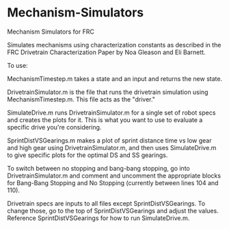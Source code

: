 # Mechanism-Simulators
Mechanism Simulators for FRC

Simulates mechanisms using characterization constants as described in the FRC Drivetrain Characterization Paper by Noa Gleason and Eli Barnett.

To use:

MechanismTimestep.m takes a state and an input and returns the new state.

DrivetrainSimulator.m is the file that runs the drivetrain simulation using MechanismTimestep.m. This file acts as the "driver."

SimulateDrive.m runs DrivetrainSimulator.m for a single set of robot specs and creates the plots for it. This is what you want to use to evaluate a specific drive you're considering.

SprintDistVSGearings.m makes a plot of sprint distance time vs low gear and high gear using DrivetrainSimulator.m, and then uses SimulateDrive.m to give specific plots for the optimal DS and SS gearings.

To switch between no stopping and bang-bang stopping, go into DrivetrainSimulator.m and comment and uncomment the appropriate blocks for Bang-Bang Stopping and No Stopping (currently between lines 104 and 110).

Drivetrain specs are inputs to all files except SprintDistVSGearings. To change those, go to the top of SprintDistVSGearings and adjust the values. Reference SprintDistVSGearings for how to run SimulateDrive.m.
